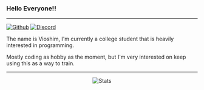 ### Hello Everyone!!
---
[![Github](https://img.shields.io/badge/GitHub-100000?style=for-the-badge&logo=github&logoColor=white)](https://github.com/Vioshim)
[![Discord](https://img.shields.io/badge/Discord-7289DA?style=for-the-badge&logo=discord&logoColor=white)](https://discord.gg/PokemonRP)

The name is Vioshim, I'm currently a college student that is heavily interested in programming.

Mostly coding as hobby as the moment, but I'm very interested on keep using this as a way to train.

---

<p align="center">
  <img src="https://github-readme-stats.vercel.app/api?username=Vioshim&show_icons=true&theme=onedark" alt="Stats"/>
</p>

<!--
**Vioshim/Vioshim** is a ✨ _special_ ✨ repository because its `README.md` (this file) appears on your GitHub profile.

Here are some ideas to get you started:

- 🔭 I’m currently working on ...
- 🌱 I’m currently learning ...
- 👯 I’m looking to collaborate on ...
- 🤔 I’m looking for help with ...
- 💬 Ask me about ...
- 📫 How to reach me: ...
- 😄 Pronouns: ...
- ⚡ Fun fact: ...
-->
